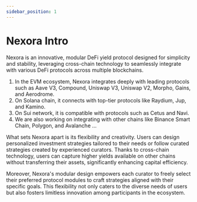 ```yaml
---
sidebar_position: 1
---
```


# Nexora Intro

Nexora is an innovative, modular DeFi yield protocol designed for simplicity and stability, leveraging cross-chain technology to seamlessly integrate with various DeFi protocols across multiple blockchains.

1. In the EVM ecosystem, Nexora integrates deeply with leading protocols such as Aave V3, Compound, Uniswap V3, Uniswap V2, Morpho, Gains, and Aerodrome.
2. On Solana chain, it connects with top-tier protocols like Raydium, Jup, and Kamino.
3. On Sui network, it is compatible with protocols such as Cetus and Navi.
4. We are also working on integrating with other chains like Binance Smart Chain, Polygon, and Avalanche ...

What sets Nexora apart is its flexibility and creativity. Users can design personalized investment strategies tailored to their needs or follow curated strategies created by experienced curators. Thanks to cross-chain technology, users can capture higher yields available on other chains without transferring their assets, significantly enhancing capital efficiency.

Moreover, Nexora's modular design empowers each curator to freely select their preferred protocol modules to craft strategies aligned with their specific goals. This flexibility not only caters to the diverse needs of users but also fosters limitless innovation among participants in the ecosystem.
